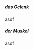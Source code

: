 <!-- Beispieleintrag
##### App
 
 Kurzform für Application (deutsch: Anwendungsprogramm)
-->
##### das Gelenk

 asdf
 
##### der Muskel

 asdf